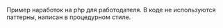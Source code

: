 Пример наработок на php для работодателя. В коде не используются паттерны, написан в процедурном стиле.
